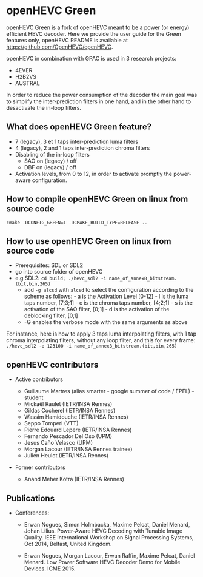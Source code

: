 openHEVC Green
========

openHEVC Green is a fork of openHEVC meant to be a power (or energy) efficient HEVC decoder.
Here we provide the user guide for the Green features only, openHEVC README is available at https://github.com/OpenHEVC/openHEVC.

openHEVC in combination with GPAC is used in 3 research projects:
* 4EVER
* H2B2VS
* AUSTRAL

In order to reduce the power consumption of the decoder the main goal was to simplify the inter-prediction filters in one hand, and in the other hand to desactivate the in-loop filters.

What does openHEVC Green feature?
--------
* 7 (legacy), 3 et 1 taps inter-prediction luma filters
* 4 (legacy), 2 and 1 taps inter-prediction chroma filters
* Disabling of the in-loop filters
  + SAO on (legacy) / off
  + DBF on (legacy) / off
* Activation levels, from  0 to 12, in order to activate promptly the power-aware configuration.

How to compile openHEVC Green on linux from source code
----------
`cmake -DCONFIG_GREEN=1 -DCMAKE_BUILD_TYPE=RELEASE ..`


How to use openHEVC Green on linux from source code
----------
* Prerequisites: SDL or SDL2
* go into source folder of openHEVC
* e.g SDL2: `cd build; ./hevc_sdl2 -i name_of_annexB_bitstream.(bit,bin,265)`
  + add `-g alcsd` with `alcsd` to select the configuration according to the scheme as follows:
        - a is the Activation Level [0-12]
        - l is the luma taps number, [7;3;1]
        - c is the chroma taps number, [4;2;1]
        - s is the activation of the SAO filter, [0;1]
        - d is the activation of the deblocking filter, [0,1]
  + -G enables the verbose mode with the same arguments as above

For instance, here is how to apply 3 taps luma interpolating filters, with 1 tap chroma interpolating filters, without any loop filter, and this for every frame:
`./hevc_sdl2 -e 123100 -i name_of_annexB_bitstream.(bit,bin,265)`


openHEVC contributors
-----------
* Active contributors
  + Guillaume Martres (alias smarter - google summer of code / EPFL) - student
  + Mickaël Raulet (IETR/INSA Rennes)
  + Gildas Cocherel (IETR/INSA Rennes)
  + Wassim Hamidouche (IETR/INSA Rennes)
  + Seppo Tomperi (VTT)
  + Pierre Edouard Lepere (IETR/INSA Rennes)
  + Fernando Pescador Del Oso (UPM)
  + Jesus Caño Velasco (UPM)
  + Morgan Lacour (IETR/INSA Rennes trainee)
  + Julien Heulot (IETR/INSA Rennes)

* Former contributors
  + Anand Meher Kotra (IETR/INSA Rennes)


Publications
-----------
* Conferences:
  + Erwan Nogues, Simon Holmbacka, Maxime Pelcat, Daniel Menard, Johan Lilius. Power-Aware HEVC Decoding with Tunable Image Quality. IEEE International Workshop on Signal Processing Systems, Oct 2014, Belfast, United Kingdom.

  + Erwan Nogues, Morgan Lacour, Erwan Raffin, Maxime Pelcat, Daniel Menard. Low Power Software HEVC Decoder Demo for Mobile Devices. ICME 2015.

